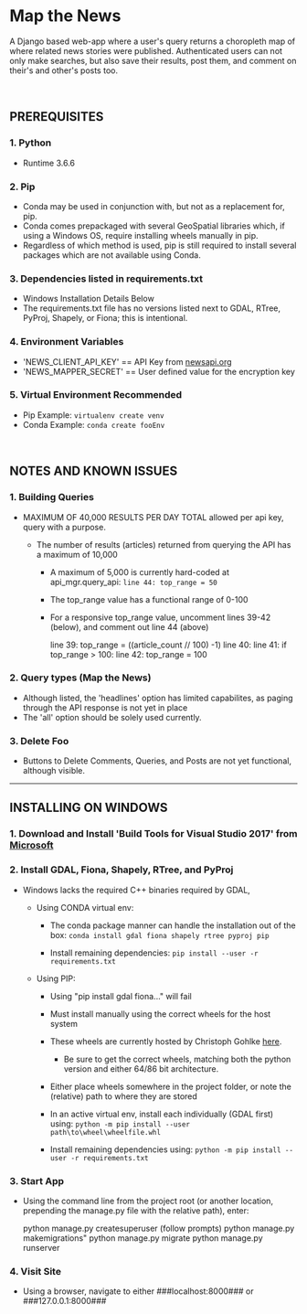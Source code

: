 # Map the News

A Django based web-app where a user's query returns a choropleth map of where related news stories were published. Authenticated users can not only make searches, but also save their results, post them, and comment on their's and other's posts too. 

<br>

## PREREQUISITES

### 1. Python
* Runtime 3.6.6

### 2. Pip
* Conda may be used in conjunction with, but not as a replacement for, pip. 
* Conda comes prepackaged with several GeoSpatial libraries which, if using a Windows OS, require installing wheels manually in pip. 
* Regardless of which method is used, pip is still required to install several packages which are not available using Conda. 

### 3. Dependencies listed in requirements.txt
* Windows Installation Details Below
* The requirements.txt file has no versions listed next to GDAL, RTree, PyProj, Shapely, or Fiona; this is intentional. 


### 4. Environment Variables
* 'NEWS_CLIENT_API_KEY' == API Key from [newsapi.org](https://www.newsapi.org)
* 'NEWS_MAPPER_SECRET'  == User defined value for the encryption key

### 5. Virtual Environment Recommended
* Pip Example:
`virtualenv create venv`
* Conda Example:
`conda create fooEnv`

<br>

## NOTES AND KNOWN ISSUES

### 1. Building Queries
     
   * MAXIMUM OF 40,000 RESULTS PER DAY TOTAL allowed per api key, query with a purpose.
        
      * The number of results (articles) returned from querying the API has a maximum of 10,000
        
        * A maximum of 5,000 is currently hard-coded at api_mgr.query_api:
        ` line 44: top_range = 50 `
            
        * The top_range value has a functional range of 0-100
        
        * For a responsive top_range value, uncomment lines 39-42 (below), and comment out line 44 (above)
    
          line 39: top_range = ((article_count // 100) -1) 
          line 40:
          line 41: if top_range > 100:
          line 42:    top_range = 100
    
 
### 2. Query types (Map the News)
* Although listed, the 'headlines' option has limited capabilites, as paging through the API response is not yet in place
* The 'all' option should be solely used currently. 

   
### 3. Delete Foo
* Buttons to Delete Comments, Queries, and Posts are not yet functional, although visible. 

<hr>


## INSTALLING ON WINDOWS

### 1. Download and Install 'Build Tools for Visual Studio 2017' from [Microsoft](https://visualstudio.microsoft.com/downloads/)

### 2. Install GDAL, Fiona, Shapely, RTree, and PyProj
   
   * Windows lacks the required C++ binaries required by GDAL, 
    
        * Using CONDA virtual env:
        
            * The conda package manner can handle the installation out of the box:
                ```conda install gdal fiona shapely rtree pyproj pip```
                
            * Install remaining dependencies:
                ```pip install --user -r requirements.txt```
                
           
        * Using PIP:
        
            * Using "pip install gdal fiona..." will fail
            
            * Must install manually using the correct wheels for the host system
            
            * These wheels are currently hosted by Christoph Gohlke <a href="https://www.lfd.uci.edu/~gohlke/pythonlibs/">here</a>.
                * Be sure to get the correct wheels, matching both the python version and either 64/86 bit architecture. 
                
            * Either place wheels somewhere in the project folder, or note the (relative) path to where they are stored
            
            * In an active virtual env, install each individually (GDAL first) using:
                ```python -m pip install --user path\to\wheel\wheelfile.whl```
                
            * Install remaining dependencies using:
                ```python -m pip install --user -r requirements.txt```
                
                
                
### 3. Start App
* Using the command line from the project root (or another location, prepending the manage.py file with the relative path), enter:

    python manage.py createsuperuser (follow prompts)
    python manage.py makemigrations"
    python manage.py migrate
    python manage.py runserver

            
          
### 4. Visit Site
* Using a browser, navigate to either ###localhost:8000### or ###127.0.0.1:8000###
      
      
      
      
   
